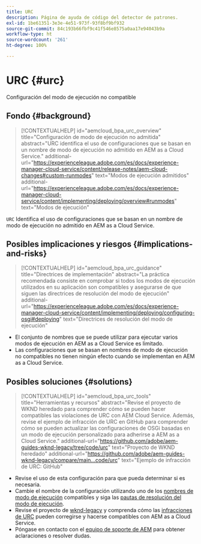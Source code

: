 ```yaml
---
title: URC
description: Página de ayuda de código del detector de patrones.
exl-id: 1be61351-3e3e-4e51-973f-93f8bf9bf932
source-git-commit: 84c193b66fbf9c41f546e8575a0aa17e94043b9a
workflow-type: ht
source-wordcount: '261'
ht-degree: 100%

---
```


# URC {#urc}

Configuración del modo de ejecución no compatible

## Fondo {#background}

>[!CONTEXTUALHELP]
>id="aemcloud_bpa_urc_overview"
>title="Configuración de modo de ejecución no admitida"
>abstract="URC identifica el uso de configuraciones que se basan en un nombre de modo de ejecución no admitido en AEM as a Cloud Service."
>additional-url="https://experienceleague.adobe.com/es/docs/experience-manager-cloud-service/content/release-notes/aem-cloud-changes#custom-runmodes" text="Modos de ejecución admitidos"
>additional-url="https://experienceleague.adobe.com/es/docs/experience-manager-cloud-service/content/implementing/deploying/overview#runmodes" text="Modos de ejecución"

`URC` Identifica el uso de configuraciones que se basan en un nombre de modo de ejecución no admitido en AEM as a Cloud Service.

## Posibles implicaciones y riesgos {#implications-and-risks}

>[!CONTEXTUALHELP]
>id="aemcloud_bpa_urc_guidance"
>title="Directrices de implementación"
>abstract="La práctica recomendada consiste en comprobar si todos los modos de ejecución utilizados en su aplicación son compatibles y asegurarse de que siguen las directrices de resolución del modo de ejecución"
>additional-url="https://experienceleague.adobe.com/es/docs/experience-manager-cloud-service/content/implementing/deploying/configuring-osgi#deploying" text="Directrices de resolución del modo de ejecución"

* El conjunto de nombres que se puede utilizar para ejecutar varios modos de ejecución en AEM as a Cloud Service es limitado.
* Las configuraciones que se basan en nombres de modo de ejecución no compatibles no tienen ningún efecto cuando se implementan en AEM as a Cloud Service.

## Posibles soluciones {#solutions}

>[!CONTEXTUALHELP]
>id="aemcloud_bpa_urc_tools"
>title="Herramientas y recursos"
>abstract="Revise el proyecto de WKND heredado para comprender cómo se pueden hacer compatibles las violaciones de URC con AEM Cloud Service. Además, revise el ejemplo de infracción de URC en GitHub para comprender cómo se pueden actualizar las configuraciones de OSGi basadas en un modo de ejecución personalizado para adherirse a AEM as a Cloud Service."
>additional-url="https://github.com/adobe/aem-guides-wknd-legacy/tree/code/urc" text="Proyecto de WKND heredado"
>additional-url="https://github.com/adobe/aem-guides-wknd-legacy/compare/main...code/urc" text="Ejemplo de infracción de URC: GitHub"

* Revise el uso de esta configuración para que pueda determinar si es necesaria.
* Cambie el nombre de la configuración utilizando uno de los [nombres de modo de ejecución](https://experienceleague.adobe.com/es/docs/experience-manager-cloud-service/content/release-notes/aem-cloud-changes#custom-runmodes) compatibles y siga las [pautas de resolución del modo de ejecución](https://experienceleague.adobe.com/es/docs/experience-manager-cloud-service/content/implementing/deploying/configuring-osgi#runmode-resolution).
* Revise el proyecto de [wknd-legacy](https://github.com/adobe/aem-guides-wknd-legacy/tree/code/urc) y comprenda cómo las [infracciones de URC](https://github.com/adobe/aem-guides-wknd-legacy/compare/main...code/urc) pueden corregirse y hacerse compatibles con AEM as a Cloud Service.
* Póngase en contacto con el [equipo de soporte de AEM](https://helpx.adobe.com/es/enterprise/using/support-for-experience-cloud.html) para obtener aclaraciones o resolver dudas.
